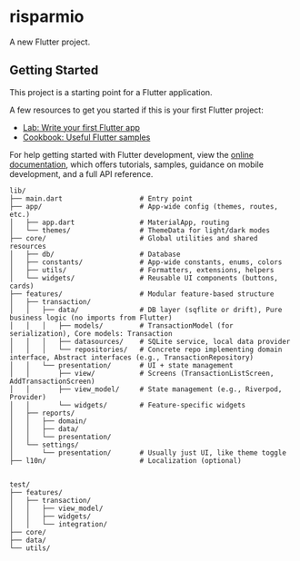 # risparmio

A new Flutter project.

## Getting Started

This project is a starting point for a Flutter application.

A few resources to get you started if this is your first Flutter project:

- [Lab: Write your first Flutter app](https://docs.flutter.dev/get-started/codelab)
- [Cookbook: Useful Flutter samples](https://docs.flutter.dev/cookbook)

For help getting started with Flutter development, view the
[online documentation](https://docs.flutter.dev/), which offers tutorials,
samples, guidance on mobile development, and a full API reference.


```
lib/
├── main.dart                   # Entry point
├── app/                        # App-wide config (themes, routes, etc.)
│   ├── app.dart                # MaterialApp, routing
│   └── themes/                 # ThemeData for light/dark modes
├── core/                       # Global utilities and shared resources
│   ├── db/                     # Database
│   ├── constants/              # App-wide constants, enums, colors
│   ├── utils/                  # Formatters, extensions, helpers
│   └── widgets/                # Reusable UI components (buttons, cards)
├── features/                   # Modular feature-based structure
│   ├── transaction/
│   │   ├── data/               # DB layer (sqflite or drift), Pure business logic (no imports from Flutter)
│   │   │   ├── models/         # TransactionModel (for serialization), Core models: Transaction
│   │   │   ├── datasources/    # SQLite service, local data provider
│   │   │   └── repositories/   # Concrete repo implementing domain interface, Abstract interfaces (e.g., TransactionRepository)
│   │   └── presentation/       # UI + state management
│   │       ├── view/           # Screens (TransactionListScreen, AddTransactionScreen)
│   │       ├── view_model/     # State management (e.g., Riverpod, Provider)
│   │       └── widgets/        # Feature-specific widgets
│   ├── reports/
│   │   ├── domain/
│   │   ├── data/
│   │   └── presentation/
│   └── settings/
│       └── presentation/       # Usually just UI, like theme toggle
├── l10n/                       # Localization (optional)


test/
├── features/
│   ├── transaction/
│   │   ├── view_model/
│   │   ├── widgets/
│   │   └── integration/
├── core/
├── data/
└── utils/
```

